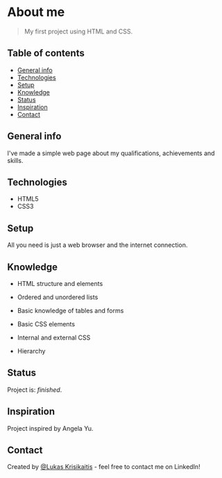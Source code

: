 # About me

> My first project using HTML and CSS.

## Table of contents
* [General info](#general-info)
* [Technologies](#technologies)
* [Setup](#setup)
* [Knowledge](#knowledge)
* [Status](#status)
* [Inspiration](#inspiration)
* [Contact](#contact)

## General info
I've made a simple web page about my qualifications, achievements and skills.

## Technologies
* HTML5
* CSS3

## Setup
All you need is just a web browser and the internet connection.

## Knowledge
* HTML structure and elements
* Ordered and unordered lists
* Basic knowledge of tables and forms

* Basic CSS elements
* Internal and external CSS
* Hierarchy

## Status
Project is: _finished_.

## Inspiration
Project inspired by Angela Yu.

## Contact
Created by [@Lukas Krisikaitis](https://www.linkedin.com/in/lukas-krisikaitis-44597a1b0/) - feel free to contact me on LinkedIn!
